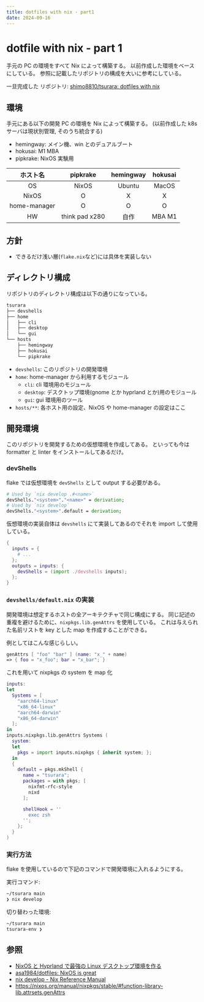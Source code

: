 ```yaml
---
title: dotfiles with nix - part1
date: 2024-09-16
---
```


# dotfile with nix - part 1

手元の PC の環境をすべて Nix によって構築する。
以前作成した環境をベースにしている。
参照に記載したリポジトリの構成を大いに参考にしている。

一旦完成した リポジトリ: [shimo8810/tsurara: dotfiles with nix](https://github.com/shimo8810/tsurara)

## 環境

手元にある以下の開発 PC の環境を Nix によって構築する。
(以前作成した k8s サーバは現状別管理, そのうち統合する)

- hemingway: メイン機、win とのデュアルブート
- hokusai: M1 MBA
- pipkrake: NixOS 実験用

|   ホスト名   |    pipkrake    | hemingway | hokusai |
| :----------: | :------------: | :-------: | :-----: |
|      OS      |     NixOS      |  Ubuntu   |  MacOS  |
|    NixOS     |       O        |     X     |    X    |
| home-manager |       O        |     O     |    O    |
|      HW      | think pad x280 |   自作    | MBA M1  |

## 方針

- できるだけ浅い層(`flake.nix`など)には具体を実装しない

## ディレクトリ構成

リポジトリのディレクトリ構成は以下の通りになっている。

```bash
tsurara
├── devshells
├── home
│   ├── cli
│   ├── desktop
│   └── gui
└── hosts
    ├── hemingway
    ├── hokusai
    └── pipkrake
```

- `devshells`: このリポジトリの開発環境
- `home`: home-manager から利用するモジュール
  - `cli`: cli 環境用のモジュール
  - `desktop`: デスクトップ環境(gnome とか hyprland とか)用のモジュール
  - `gui`: gui 環境用のツール
- `hosts/**`: 各ホスト用の設定、NixOS や home-manager の設定はここ

## 開発環境

このリポジトリを開発するための仮想環境を作成してある。
といっても今は formatter と linter をインストールしてあるだけ。

### devShells

flake では仮想環境を `devShells` として output する必要がある。

```nix
# Used by `nix develop .#<name>`
devShells."<system>"."<name>" = derivation;
# Used by `nix develop`
devShells."<system>".default = derivation;
```

仮想環境の実装自体は `devshells` にて実装してあるのでそれを import して使用している。

```nix
{
  inputs = {
    # ...
  };
  outputs = inputs: {
    devShells = (import ./devshells inputs);
  };
}
```

### `devshells/default.nix` の実装

開発環境は想定するホストの全アーキテクチャで同じ構成にする。
同じ記述の重複を避けるために、`nixpkgs.lib.genAttrs` を使用している。
これは与えられた名前リストを key とした map を作成することができる。

例としてはこんな感じらしい。

```nix
genAttrs [ "foo" "bar" ] (name: "x_" + name)
=> { foo = "x_foo"; bar = "x_bar"; }
```

これを用いて nixpkgs の system を map 化

```nix
inputs:
let
  Systems = [
    "aarch64-linux"
    "x86_64-linux"
    "aarch64-darwin"
    "x86_64-darwin"
  ];
in
inputs.nixpkgs.lib.genAttrs Systems (
  system:
  let
    pkgs = import inputs.nixpkgs { inherit system; };
  in
  {
    default = pkgs.mkShell {
      name = "tsurara";
      packages = with pkgs; [
        nixfmt-rfc-style
        nixd
      ];

      shellHook = ''
        exec zsh
      '';
    };
  }
)
```

### 実行方法

flake を使用しているので下記のコマンドで開発環境に入れるようにする。

実行コマンド:

```bash
~/tsurara main
❯ nix develop
```

切り替わった環境:

```bash
~/tsurara main
tsurara-env ❯
```

## 参照

- [NixOS と Hyprland で最強の Linux デスクトップ環境を作る
  ](https://zenn.dev/asa1984/scraps/e4d8b9947d8351)
- [asa1984/dotfiles: NixOS is great](https://github.com/asa1984/dotfiles)
- [nix develop - Nix Reference Manual](https://nix.dev/manual/nix/2.18/command-ref/new-cli/nix3-develop)
- https://nixos.org/manual/nixpkgs/stable/#function-library-lib.attrsets.genAttrs
